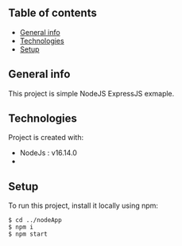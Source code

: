 ## Table of contents
* [General info](#general-info)
* [Technologies](#technologies)
* [Setup](#setup)

## General info
This project is simple NodeJS ExpressJS exmaple.
	
## Technologies
Project is created with:
* NodeJs : v16.14.0
* 
	
## Setup
To run this project, install it locally using npm:

```
$ cd ../nodeApp
$ npm i
$ npm start
```
